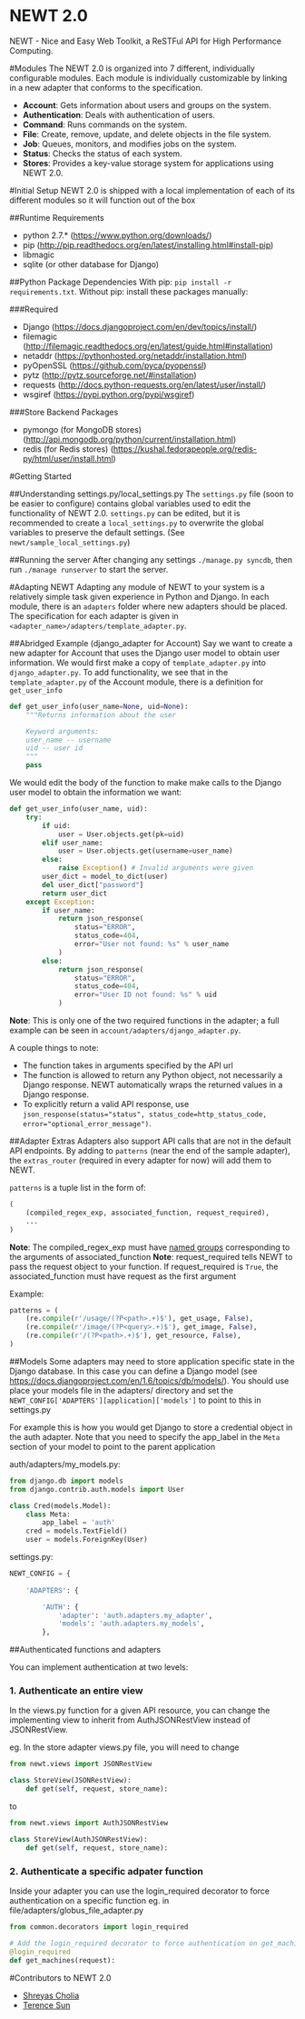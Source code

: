 NEWT 2.0
========

NEWT - Nice and Easy Web Toolkit, a ReSTFul API for High Performance Computing.

#Modules
The NEWT 2.0 is organized into 7 different, individually configurable modules. Each module is individually customizable by linking in a new adapter that conforms to the specification.
- **Account**: Gets information about users and groups on the system.
- **Authentication**: Deals with authentication of users.
- **Command**: Runs commands on the system.
- **File**: Create, remove, update, and delete objects in the file system.
- **Job**: Queues, monitors, and modifies jobs on the system.
- **Status**: Checks the status of each system.
- **Stores**: Provides a key-value storage system for applications using NEWT 2.0.

#Initial Setup
NEWT 2.0 is shipped with a local implementation of each of its different modules so it will function out of the box

##Runtime Requirements
- python 2.7.* (https://www.python.org/downloads/)
- pip (http://pip.readthedocs.org/en/latest/installing.html#install-pip)
- libmagic
- sqlite (or other database for Django)

##Python Package Dependencies
With pip: `pip install -r requirements.txt`. 
Without pip: install these packages manually:

###Required
- Django (https://docs.djangoproject.com/en/dev/topics/install/)
- filemagic (http://filemagic.readthedocs.org/en/latest/guide.html#installation)
- netaddr (https://pythonhosted.org/netaddr/installation.html)
- pyOpenSSL (https://github.com/pyca/pyopenssl)
- pytz (http://pytz.sourceforge.net/#installation)
- requests (http://docs.python-requests.org/en/latest/user/install/)
- wsgiref (https://pypi.python.org/pypi/wsgiref)

###Store Backend Packages
- pymongo (for MongoDB stores) (http://api.mongodb.org/python/current/installation.html)
- redis (for Redis stores) (https://kushal.fedorapeople.org/redis-py/html/user/install.html)

#Getting Started

##Understanding settings.py/local_settings.py
The `settings.py` file (soon to be easier to configure) contains global variables used to edit the functionality of NEWT 2.0. `settings.py` can be edited, but it is recommended to create a `local_settings.py` to overwrite the global variables to preserve the default settings. (See `newt/sample_local_settings.py`)

##Running the server
After changing any settings `./manage.py syncdb`, then run `./manage runserver` to start the server.

#Adapting NEWT
Adapting any module of NEWT to your system is a relatively simple task given experience in Python and Django. In each module, there is an `adapters` folder where new adapters should be placed. The specification for each adapter is given in `<adapter_name>/adapters/template_adapter.py`. 

##Abridged Example (django_adapter for Account)
Say we want to create a new adapter for Account that uses the Django user model to obtain user information. We would first make a copy of `template_adapter.py` into `django_adapter.py`. To add functionality, we see that in the `template_adapter.py` of the Account module, there is a definition for `get_user_info`
```Python
def get_user_info(user_name=None, uid=None):
    """Returns information about the user

    Keyword arguments:
    user_name -- username
    uid -- user id
    """
    pass

```
We would edit the body of the function to make make calls to the Django user model to obtain the information we want:

```Python
def get_user_info(user_name, uid):
    try:
        if uid:
            user = User.objects.get(pk=uid)
        elif user_name:
            user = User.objects.get(username=user_name)
        else:
            raise Exception() # Invalid arguments were given
        user_dict = model_to_dict(user)
        del user_dict["password"]
        return user_dict
    except Exception:
        if user_name:
            return json_response(
                status="ERROR", 
                status_code=404, 
                error="User not found: %s" % user_name
            )
        else:
            return json_response(
                status="ERROR", 
                status_code=404, 
                error="User ID not found: %s" % uid
            )
```
**Note**: This is only one of the two required functions in the adapter; a full example can be seen in `account/adapters/django_adapter.py`.

A couple things to note:

- The function takes in arguments specified by the API url
- The function is allowed to return any Python object, not necessarily a Django response. NEWT automatically wraps the returned values in a Django response.
- To explicitly return a valid API response, use `json_response(status="status", status_code=http_status_code, error="optional_error_message")`.

##Adapter Extras
Adapters also support API calls that are not in the default API endpoints. By adding to `patterns` (near the end of the sample adapter), the `extras_router` (required in every adapter for now) will add them to NEWT.

`patterns` is a tuple list in the form of:
```python
(
    (compiled_regex_exp, associated_function, request_required),
    ...
)
```

**Note**: The compiled_regex_exp must have [named groups](https://docs.python.org/2/howto/regex.html#non-capturing-and-named-groups) corresponding to the arguments of associated_function
**Note**: request_required tells NEWT to pass the request object to your function. If request_required is `True`, the associated_function must have request as the first argument

Example:
```python
patterns = (
    (re.compile(r'/usage/(?P<path>.+)$'), get_usage, False),
    (re.compile(r'/image/(?P<query>.+)$'), get_image, False),
    (re.compile(r'/(?P<path>.+)$'), get_resource, False),
)
```

##Models
Some adapters may need to store application specific state in the Django database.
In this case you can define a Django model (see https://docs.djangoproject.com/en/1.6/topics/db/models/). You should use place your models file in the adapters/ directory 
and set the `NEWT_CONFIG['ADAPTERS'][application]['models']` to point to this in settings.py 


For example this is how you would get Django to store a credential object in the auth adapter. Note that you need to specify the app_label in the `Meta` section of your model to point to the parent application

auth/adapters/my_models.py:
```python
from django.db import models
from django.contrib.auth.models import User

class Cred(models.Model):
    class Meta:
        app_label = 'auth'
    cred = models.TextField()
    user = models.ForeignKey(User)

```

settings.py:
```python
NEWT_CONFIG = {
    
    'ADAPTERS': {

        'AUTH': {
            'adapter': 'auth.adapters.my_adapter',
            'models': 'auth.adapters.my_models',
        },
```

##Authenticated functions and adapters

You can implement authentication at two levels:

### 1. Authenticate an entire view
In the views.py function for a given API resource, you can change the implementing view to inherit from AuthJSONRestView instead of JSONRestView.

eg. In the store adapter views.py file, you will need to change
```python
from newt.views import JSONRestView

class StoreView(JSONRestView):
    def get(self, request, store_name):

```    
to
```python
from newt.views import AuthJSONRestView

class StoreView(AuthJSONRestView):
    def get(self, request, store_name):

```

### 2. Authenticate a specific adpater function
Inside your adapter you can use the login_required decorator to force authentication on a specific function
eg. in file/adapters/globus_file_adapter.py
```python
from common.decorators import login_required

# Add the login_required decorator to force authentication on get_machines()
@login_required
def get_machines(request):

```

#Contributors to NEWT 2.0
- [Shreyas Cholia](https://github.com/shreddd)
- [Terence Sun](https://github.com/tsun1215)

